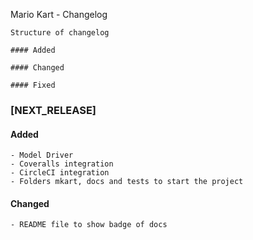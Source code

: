 Mario Kart - Changelog

```
Structure of changelog

#### Added

#### Changed

#### Fixed

```

### [NEXT_RELEASE]

#### Added
    - Model Driver
    - Coveralls integration
    - CircleCI integration
    - Folders mkart, docs and tests to start the project

#### Changed
    - README file to show badge of docs